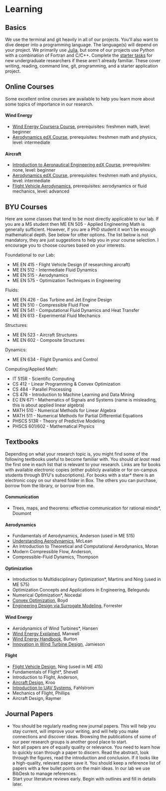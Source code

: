# Learning

## Basics

We use the terminal and git heavily in all of our projects.  You'll also want to dive deeper into a programming language.  The language(s) will depend on your project.  We primarily use [Julia](https://julialang.org), but some of our projects use Python with a combination of Fortran and C/C++.  Complete the [starter tasks](https://github.com/byuflowlab/undergrad-onboarding) for new undergraduate researchers if these aren't already familiar.  These cover writing, reading, command line, git, programming, and a starter application project.

## Online Courses

Some excellent online courses are available to help you learn more about some topics of importance in our research.

#### Wind Energy

- [Wind Energy Coursera Course](https://www.coursera.org/learn/wind-energy), prerequisites: freshmen math, level: beginner
- [Aerodynamics edX Course](https://www.edx.org/course/introduction-aerodynamics-mitx-16-101x-0), prerequisites: freshmen math and physics, level: intermediate

#### Aircraft

- [Introduction to Aeronautical Engineering edX Course](https://www.edx.org/course/introduction-aeronautical-engineering-delftx-ae1110x-1), prerequisites: none, level: beginner
- [Aerodynamics edX Course](https://www.edx.org/course/introduction-aerodynamics-mitx-16-101x-0), prerequisites: freshmen math and physics, level: intermediate
- [Flight Vehicle Aerodynamics](https://www.edx.org/course/flight-vehicle-aerodynamics-mitx-16-110x-0), prerequisites: aerodynamics or fluid mechanics, level: advanced


## BYU Courses

Here are some classes that tend to be most directly applicable to our lab.  If you are a MS student then ME EN 505 - Applied Engineering Math is generally sufficient.  However, if you are a PhD student it won't be enough mathematical depth. See below for other options.  The list below is not mandatory, they are just suggestions to help you in your course selection.  I encourage you to choose courses based on your interests.

Foundational to our Lab:

- ME EN 415 - Flight Vehicle Design (if researching aircraft)
- ME EN 512 - Intermediate Fluid Dynamics
- ME EN 515 - Aerodynamics
- ME EN 575 - Optimization Techniques in Engineering

Fluids:

- ME EN 426 - Gas Turbine and Jet Engine Design
- ME EN 510 - Compressible Fluid Flow
- ME EN 541 - Computational Fluid Dynamics and Heat Transfer
- ME EN 613 - Experimental Fluid Mechanics

Structures:

- ME EN 523 - Aircraft Structures
- ME EN 602 - Composite Structures

Dynamics:

- ME EN 634 - Flight Dynamics and Control

Computing/Applied Math:

- IT 515R - Scientific Computing
- CS 412 - Linear Programming & Convex Optimization
- CS 484 - Parallel Processing
- CS 478 - Introduction to Machine Learning and Data Mining
- EC EN 671 - Mathematics of Signals and Systems (name is misleading, this is about applied linear algebra)
- MATH 510 - Numerical Methods for Linear Algebra
- MATH 511 - Numerical Methods for Partial Differential Equations
- PHSCS 513R - Theory of Predictive Modeling
- PHSCS 601/602 - Mathematical Physics

<!-- - EC EN 521 - Introduction to Algorithm Design -->

## Textbooks

Depending on what your research topic is, you might find some of the following textbooks useful to become familiar with.  You should *at least* read the first one in each list that is relevant to your research.  Links are for books with available electronic copies (either publicly available or for on-campus students through BYU's subscriptions).  For books with a star* there is an electronic copy on our shared folder in Box.  The others you can purchase, borrow from the library, or borrow from me.  

#### Communication
- Trees, maps, and theorems: effective communication for rational minds*, Doumont

#### Aerodynamics
- Fundamentals of Aerodynamics, Anderson (used in ME 515)
- [Understanding Aerodynamics](http://onlinelibrary.wiley.com/book/10.1002/9781118454190), McLean
- An Introduction to Theoretical and Computational Aerodynanics, Moran
- Modern Compressible Flow, Anderson,
- Compressible-Fluid Dynamics, Thompson

#### Optimization

- Introduction to Multidisciplinary Optimization*, Martins and Ning (used in ME 575)
- Optimization Concepts and Applications in Engineering, Belegundu
- Numerical Optimization*, Nocedal
- [Convex Optimization](http://stanford.edu/~boyd/cvxbook/), Boyd
- [Engineering Design via Surrogate Modeling](http://onlinelibrary.wiley.com/book/10.1002/9780470770801), Forrester


#### Wind Energy
- Aerodynamics of Wind Turbines*, Hansen
- [Wind Energy Explained](http://onlinelibrary.wiley.com/book/10.1002/9781119994367), Manwell
- [Wind Energy Handbook](http://onlinelibrary.wiley.com/book/10.1002/9781119992714), Burton
- [Innovation in Wind Turbine Design](http://onlinelibrary.wiley.com/book/10.1002/9781119975441), Jamieson

#### Flight
- [Flight Vehicle Design](https://byu.box.com/v/me415book), Ning (used in ME 415)
- Fundamentals of Flight*, Shevell
- Introduction to Flight, Anderson,
- [Aircraft Design](http://adg.stanford.edu/aa241/), Kroo
- [Introduction to UAV Systems](http://onlinelibrary.wiley.com/book/10.1002/9781118396780), Fahlstrom
- Mechanics of Flight, Phillips
- Aircraft Design, Raymer





## Journal Papers

- You should be regularly reading new journal papers.  This will help you stay current, will improve your writing, and will help you make connections and discover ideas.  Browsing the publications of some of our peer research groups is another good place to start.
- Not all papers are of equally quality or relevance.  You need to learn how to quickly scan through a paper to discern.  Read the abstract, look through the figures, read the introduction and conclusion.  If it looks like a high-quality, relevant paper save it.  You should keep a reference list of papers with a few bullet points on the main ideas.  In our lab we use BibDesk to manage references.
- Start your literature reviews early.  Begin with outlines and fill in details later.
